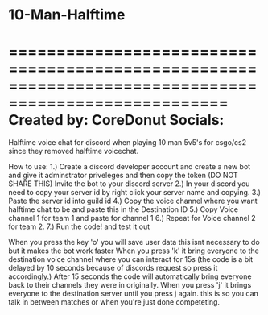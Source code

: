 # 10-Man-Halftime
=====================================================================================================
Created by: CoreDonut
Socials:
=====================================================================================================
Halftime voice chat for discord when playing 10 man 5v5's for csgo/cs2 since they removed halftime voicechat.

How to use:
1.) Create a discord developer account and create a new bot and give it adminstrator priveleges and then copy the token (DO NOT SHARE THIS)
Invite the bot to your discord server
2.) In your discord you need to copy your server id by right click your server name and copying. 
3.) Paste the server id into guild id
4.) Copy the voice channel where you want halftime chat to be and paste this in the Destination ID
5.) Copy Voice channel 1 for team 1 and paste for channel 1
6.) Repeat for Voice channel 2 for team 2.
7.) Run the code! and test it out

When you press the key 'o' you will save user data this isnt necessary to do but it makes the bot work faster
When you press 'k' it bring everyone to the destination voice channel where you can interact for 15s (the code is a bit delayed by 10 seconds because of 
discords request so press it accordingly.) After 15 seconds the code will automatically bring everyone back to their channels they were in originally.
When you press 'j' it brings everyone to the destination server until you press j again. this is so you can talk in between matches or when you're just done competeting.
